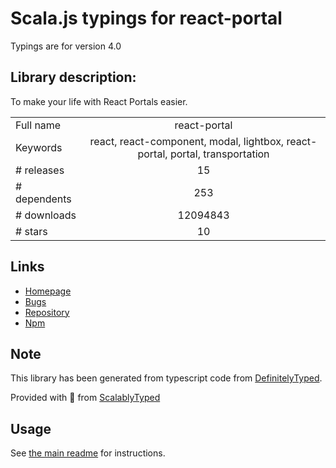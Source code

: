 
# Scala.js typings for react-portal

Typings are for version 4.0

## Library description:
To make your life with React Portals easier.

|                    |                 |
| ------------------ | :-------------: |
| Full name          | react-portal |
| Keywords           | react, react-component, modal, lightbox, react-portal, portal, transportation |
| # releases         | 15 |
| # dependents       | 253 |
| # downloads        | 12094843 |
| # stars            | 10 |

## Links
- [Homepage](https://github.com/tajo/react-portal#readme)
- [Bugs](https://github.com/tajo/react-portal/issues)
- [Repository](https://github.com/tajo/react-portal)
- [Npm](https://www.npmjs.com/package/react-portal)
    


## Note
This library has been generated from typescript code from [DefinitelyTyped](https://definitelytyped.org).

Provided with :purple_heart: from [ScalablyTyped](https://github.com/oyvindberg/ScalablyTyped)

## Usage
See [the main readme](../../readme.md) for instructions.


